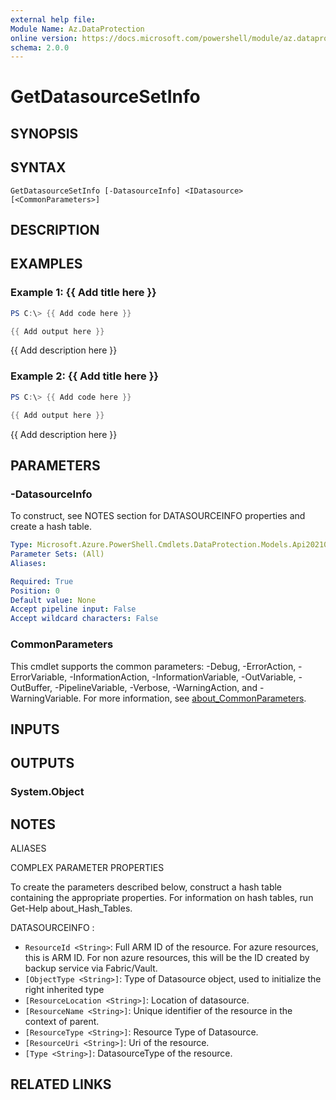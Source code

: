 ```yaml
---
external help file:
Module Name: Az.DataProtection
online version: https://docs.microsoft.com/powershell/module/az.dataprotection/getdatasourcesetinfo
schema: 2.0.0
---
```


# GetDatasourceSetInfo

## SYNOPSIS


## SYNTAX

```
GetDatasourceSetInfo [-DatasourceInfo] <IDatasource> [<CommonParameters>]
```

## DESCRIPTION


## EXAMPLES

### Example 1: {{ Add title here }}
```powershell
PS C:\> {{ Add code here }}

{{ Add output here }}
```

{{ Add description here }}

### Example 2: {{ Add title here }}
```powershell
PS C:\> {{ Add code here }}

{{ Add output here }}
```

{{ Add description here }}

## PARAMETERS

### -DatasourceInfo
To construct, see NOTES section for DATASOURCEINFO properties and create a hash table.

```yaml
Type: Microsoft.Azure.PowerShell.Cmdlets.DataProtection.Models.Api20210201Preview.IDatasource
Parameter Sets: (All)
Aliases:

Required: True
Position: 0
Default value: None
Accept pipeline input: False
Accept wildcard characters: False
```

### CommonParameters
This cmdlet supports the common parameters: -Debug, -ErrorAction, -ErrorVariable, -InformationAction, -InformationVariable, -OutVariable, -OutBuffer, -PipelineVariable, -Verbose, -WarningAction, and -WarningVariable. For more information, see [about_CommonParameters](http://go.microsoft.com/fwlink/?LinkID=113216).

## INPUTS

## OUTPUTS

### System.Object

## NOTES

ALIASES

COMPLEX PARAMETER PROPERTIES

To create the parameters described below, construct a hash table containing the appropriate properties. For information on hash tables, run Get-Help about_Hash_Tables.


DATASOURCEINFO <IDatasource>: 
  - `ResourceId <String>`: Full ARM ID of the resource. For azure resources, this is ARM ID. For non azure resources, this will be the ID created by backup service via Fabric/Vault.
  - `[ObjectType <String>]`: Type of Datasource object, used to initialize the right inherited type
  - `[ResourceLocation <String>]`: Location of datasource.
  - `[ResourceName <String>]`: Unique identifier of the resource in the context of parent.
  - `[ResourceType <String>]`: Resource Type of Datasource.
  - `[ResourceUri <String>]`: Uri of the resource.
  - `[Type <String>]`: DatasourceType of the resource.

## RELATED LINKS

